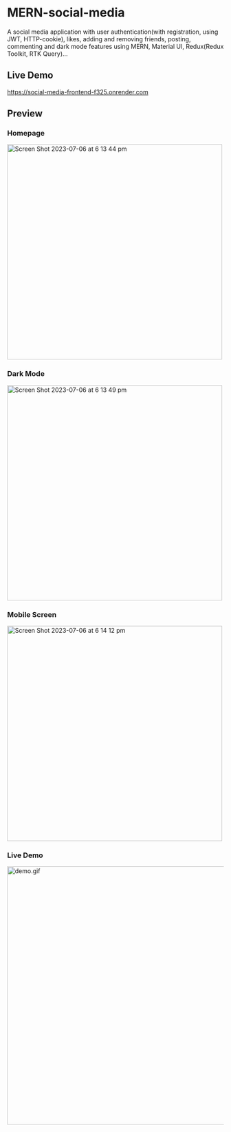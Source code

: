 # MERN-social-media
A social media application with user authentication(with registration, using JWT, HTTP-cookie), likes, adding and removing friends, posting, commenting and dark mode features using MERN, Material UI, Redux(Redux Toolkit, RTK Query)...

## Live Demo
https://social-media-frontend-f325.onrender.com

## Preview

### Homepage
<img width="500" alt="Screen Shot 2023-07-06 at 6 13 44 pm" src="https://github.com/thomaschoi143/MERN-social-media/assets/24365822/bd5755cf-83d2-4c0f-9417-911832c1afa1">


### Dark Mode
<img width="500" alt="Screen Shot 2023-07-06 at 6 13 49 pm" src="https://github.com/thomaschoi143/MERN-social-media/assets/24365822/f56e142a-4512-427d-a6ea-3d0570456cae">


### Mobile Screen
<img width="500" alt="Screen Shot 2023-07-06 at 6 14 12 pm" src="https://github.com/thomaschoi143/MERN-social-media/assets/24365822/94ea5258-1a06-47a8-830f-9082df1debb0">


### Live Demo
<img width="600" alt="demo.gif" src="https://github.com/thomaschoi143/MERN-social-media/blob/main/demo.gif"/>
